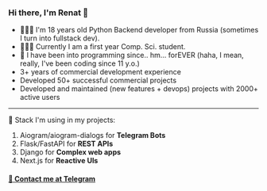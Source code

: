 ### Hi there, I'm Renat 👋
- 👨🏼‍💻 I'm 18 years old Python Backend developer from Russia (sometimes I turn into fullstack dev).
- 👨🏻‍🎓 Currently I am a first year Comp. Sci. student.
- 🤔 I have been into programming since.. hm... forEVER (haha, I mean, really, I've been coding since 11 y.o.)
- 3+ years of commercial development experience
- Developed 50+ successful commercial projects
- Developed and maintained (new features + devops) projects with 2000+ active users

_____
📌 Stack I'm using in my projects:
1. Aiogram/aiogram-dialogs for **Telegram Bots**
2. Flask/FastAPI for **REST APIs**
3. Django for **Complex web apps**
4. Next.js for **Reactive UIs**


#### [💬 Contact me at Telegram](https://t.me/evildessss)

<!--
**evil-des/evil-des** is a ✨ _special_ ✨ repository because its `README.md` (this file) appears on your GitHub profile.

Here are some ideas to get you started:

- 🔭 I’m currently working on ...
- 🌱 I’m currently learning ...
- 👯 I’m looking to collaborate on ...
- 🤔 I’m looking for help with ...
- 💬 Ask me about ...
- 📫 How to reach me: ...
- 😄 Pronouns: ...
- ⚡ Fun fact: ...
-->
